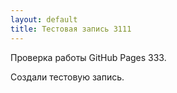 ```yaml
---
layout: default
title: Тестовая запись 3111
---
```


Проверка работы GitHub Pages 333.

<!--more-->

Создали тестовую запись.
